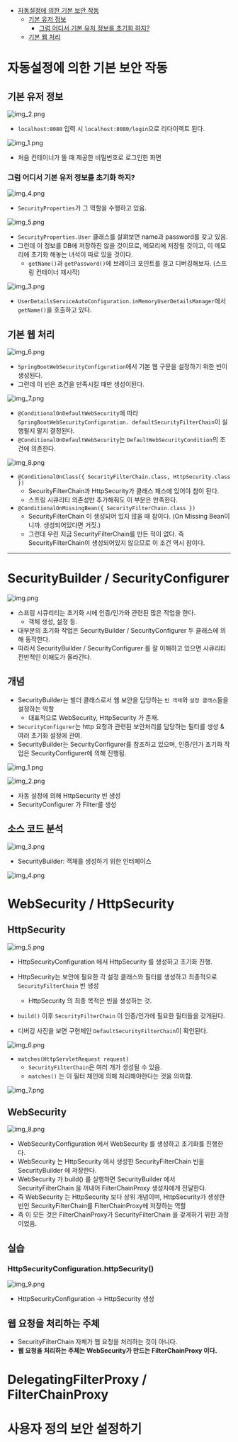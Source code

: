 <!-- TOC -->
* [자동설정에 의한 기본 보안 작동](#자동설정에-의한-기본-보안-작동-)
  * [기본 유저 정보](#기본-유저-정보)
    * [그럼 어디서 기본 유저 정보를 초기화 하지?](#그럼-어디서-기본-유저-정보를-초기화-하지)
  * [기본 웹 처리](#기본-웹-처리)
<!-- TOC -->

# 자동설정에 의한 기본 보안 작동 

## 기본 유저 정보

![img_2.png](images/img_2.png)

- `localhost:8080` 입력 시 `localhost:8080/login`으로 리다이렉트 된다.

![img_1.png](images/img_1.png)

- 처음 컨테이너가 뜰 때 제공한 비밀번호로 로그인한 화면

### 그럼 어디서 기본 유저 정보를 초기화 하지?

![img_4.png](images/img_4.png)

- `SecurityProperties`가 그 역할을 수행하고 있음.

![img_5.png](images/img_5.png)

- `SecurityProperties.User` 클래스를 살펴보면 name과 password를 갖고 있음.
- 그런데 이 정보를 DB에 저장하진 않을 것이므로, 메모리에 저장될 것이고, 이 메모리에 초기화 해놓는 녀석이 따로 있을 것이다.
  - `getName()`과 `getPassword()`에 브레이크 포인트를 걸고 디버깅해보자. (스프링 컨테이너 재시작)


![img_3.png](images/img_3.png)

- `UserDetailsServiceAutoConfiguration.inMemoryUserDetailsManager`에서  `getName()`을 호출하고 있다.


## 기본 웹 처리

![img_6.png](images/img_6.png)

- `SpringBootWebSecurityConfiguration`에서 기본 웹 구문을 설정하기 위한 빈이 생성된다.
- 그런데 이 빈은 조건을 만족시킬 때만 생성이된다.

![img_7.png](images/img_7.png)

- `@ConditionalOnDefaultWebSecurity`에 따라 `SpringBootWebSecurityConfiguration.
  defaultSecurityFilterChain`이 실행될지 말지 결정된다.
- `@ConditionalOnDefaultWebSecurity`는 `DefaultWebSecurityCondition`의 조건에 의존한다.

![img_8.png](images/img_8.png)

- `@ConditionalOnClass({ SecurityFilterChain.class, HttpSecurity.class })`
  - SecurityFilterChain과 HttpSecurity가 클래스 패스에 있어야 참이 된다.
  - 스프링 시큐리티 의존성만 추가해줘도 이 부분은 만족한다.
- `@ConditionalOnMissingBean({ SecurityFilterChain.class })`
  - SecurityFilterChain 이 생성되어 있지 않을 때 참이다. (On Missing Bean이니까. 생성되어있다면 거짓.)
  - 그런데 우린 지금 SecurityFilterChain를 만든 적이 없다. 즉 SecurityFilterChain이 생성되어있지 않으므로 이 조건 역시 참이다.

---

# SecurityBuilder / SecurityConfigurer

![img.png](img.png)

- 스프링 시큐리티는 초기화 시에 인증/인가와 관련된 많은 작업을 한다. 
  - 객체 생성, 설정 등.
- 대부분의 초기화 작업은 SecurityBuilder / SecurityConfigurer 두 클래스에 의해 동작한다. 
- 따라서 SecurityBuilder / SecurityConfigurer 를 잘 이해하고 있으면 시큐리티 전반적인 이해도가 올라간다.

## 개념

- SecurityBuilder는 빌더 클래스로서 웹 보안을 담당하는 `빈 객체`와 `설정 클래스`들을 설정하는 역할
  - 대표적으로 WebSecurity, HttpSecurity 가 존재.
- `SecurityConfigurer`는 http 요청과 관련된 보안처리를 담당하는 필터를 생성 & 여러 초기화 설정에 관여.
- SecurityBuilder는 SecurityConfigurer를 참조하고 있으며, 인증/인가 초기화 작업은 SecurityConfigurer에 의해 진행됨.

![img_1.png](img_1.png)

![img_2.png](img_2.png)

- 자동 설정에 의해 HttpSecurity 빈 생성 
- SecurityConfigurer 가 Filter를 생성

## 소스 코드 분석

![img_3.png](img_3.png)

- SecurityBuilder: 객체를 생성하기 위한 인터페이스

![img_4.png](img_4.png)



# WebSecurity / HttpSecurity

## HttpSecurity 


![img_5.png](img_5.png)


- HttpSecurityConfiguration 에서 HttpSecurity 를 생성하고 초기화 진행.
- HttpSecurity는 보안에 필요한 각 설정 클래스와 필터를 생성하고 최종적으로 `SecurityFilterChain` 빈 생성
  - HttpSecurity 의 최종 목적은 빈을 생성하는 것.

- `build()` 이후 `SecurityFilterChain` 이 인증/인가에 필요한 필터들을 갖게된다.
- 디버깅 사진을 보면 구현체인 `DefaultSecurityFilterChain`이 확인된다.

![img_6.png](img_6.png)

- `matches(HttpServletRequest request)`
  - `SecurityFilterChain`은 여러 개가 생성될 수 있음.
  - `matches()` 는 이 필터 체인에 의해 처리해야한다는 것을 의미함.

![img_7.png](img_7.png)

## WebSecurity

![img_8.png](img_8.png)

- WebSecurityConfiguration 에서 WebSecurity 를 생성하고 초기화를 진행한다.
- WebSecurity 는 HttpSecurity 에서 생성한 SecurityFilterChain 빈을 SecurityBuilder 에 저장한다.
- WebSecurity 가 build() 를 실행하면 SecurityBuilder 에서 SecurityFilterChain 을 꺼내어 FilterChainProxy 
  생성자에게 전달한다.
- 즉 WebSecurity 는 HttpSecurity 보다 상위 개념이며, HttpSecurity가 생성한 빈인 SecurityFilterChain를 
  FilterChainProxy에 저장하는 역할
- 즉 이 모든 것은 FilterChainProxy가 SecurityFilterChain 을 갖게하기 위한 과정이었음. 

## 실습

### HttpSecurityConfiguration.httpSecurity()

![img_9.png](img_9.png)

- HttpSecurityConfiguration -> HttpSecurity 생성

## 웹 요청을 처리하는 주체
 
- SecurityFilterChain 자체가 웹 요청을 처리하는 것이 아니다.
- **웹 요청을 처리하는 주체는 WebSecurity가 만드는 FilterChainProxy 이다.**


# DelegatingFilterProxy / FilterChainProxy
# 사용자 정의 보안 설정하기





